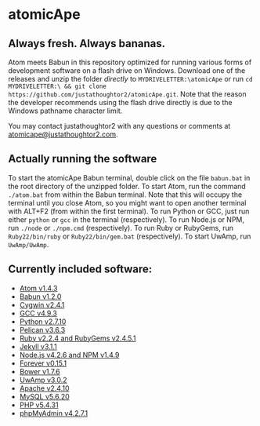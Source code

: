 # atomicApe
## Always fresh. Always bananas.
Atom meets Babun in this repository optimized for running various forms of development software on a flash drive on Windows. Download one of the releases and unzip the folder *directly* to `MYDRIVELETTER:\atomicApe` or run `cd MYDRIVELETTER:\ && git clone https://github.com/justathoughtor2/atomicApe.git`. Note that the reason the developer recommends using the flash drive directly is due to the Windows pathname character limit.

You may contact justathoughtor2 with any questions or comments at [atomicape@justathoughtor2.com](mailto:atomicape@justathoughtor2.com).

## Actually running the software
To start the atomicApe Babun terminal, double click on the file `babun.bat` in the root directory of the unzipped folder. To start Atom, run the command `./atom.bat` from within the Babun terminal. Note that this will occupy the terminal until you close Atom, so you might want to open another terminal with ALT+F2 (from within the first terminal). To run Python or GCC, just run either `python` or `gcc` in the terminal (respectively). To run Node.js or NPM, run `./node` or `./npm.cmd` (respectively). To run Ruby or RubyGems, run `Ruby22/bin/ruby` or `Ruby22/bin/gem.bat` (respectively). To start UwAmp, run `UwAmp/UwAmp`.

## Currently included software:
+ [Atom v1.4.3](https://atom.io/)
+ [Babun v1.2.0](https://github.com/babun/babun)
+ [Cygwin v2.4.1](https://cygwin.com/)
+ [GCC v4.9.3](https://gcc.gnu.org/)
+ [Python v2.7.10](https://www.python.org/)
+ [Pelican v3.6.3](http://blog.getpelican.com/)
+ [Ruby v2.2.4 and RubyGems v2.4.5.1](https://www.ruby-lang.org/en/)
+ [Jekyll v3.1.1](https://jekyllrb.com/)
+ [Node.js v4.2.6 and NPM v1.4.9](https://nodejs.org/en/)
+ [Forever v0.15.1](https://github.com/foreverjs/forever)
+ [Bower v1.7.6](https://github.com/bower/bower)
+ [UwAmp v3.0.2](http://www.uwamp.com/en/)
+ [Apache v2.4.10](http://www.apache.org/)
+ [MySQL v5.6.20](https://www.mysql.com/)
+ [PHP v5.4.31](https://secure.php.net/)
+ [phpMyAdmin v4.2.7.1](https://www.phpmyadmin.net/)
